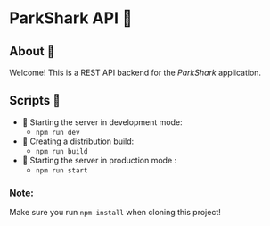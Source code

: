 # ParkShark API 🚀

## About 🧠
Welcome! This is a REST API backend for the *ParkShark* application.

## Scripts 📓
* 🤖 Starting the server in development mode:
  * `npm run dev`
* 🔧 Creating a distribution build:
  * `npm run build`
* 💪 Starting the server in production mode :
  * `npm run start`

### Note:
Make sure you run `npm install` when cloning this project!